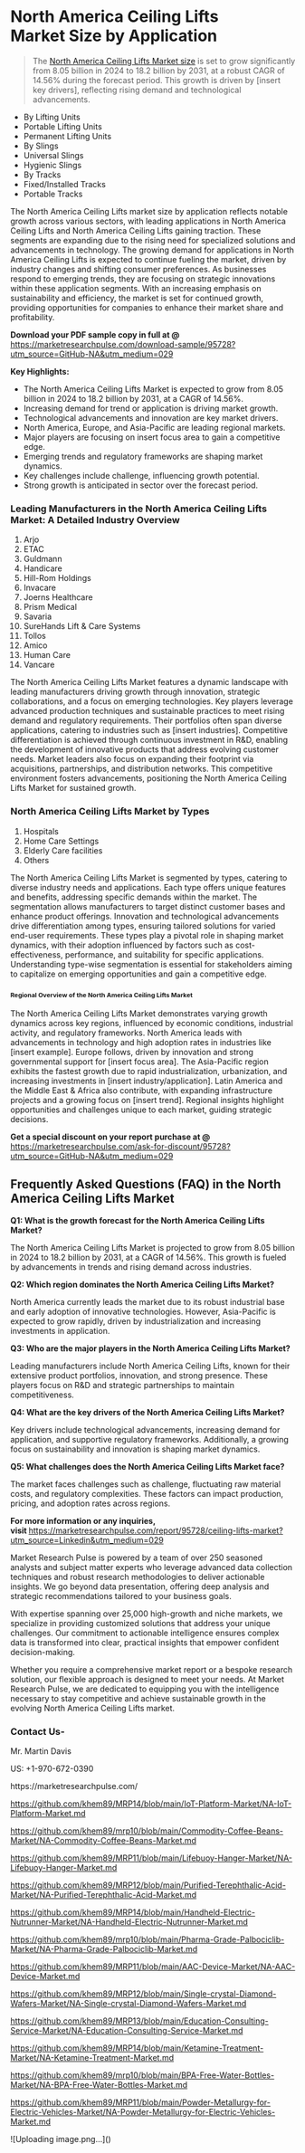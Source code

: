 <h1>North America Ceiling Lifts Market&nbsp;Size by Application</h1><blockquote><p>The <a href="https://marketresearchpulse.com/download-sample/95728?utm_source=GitHub-NA&amp;utm_medium=029">North America Ceiling Lifts Market size</a> is set to grow significantly from 8.05 billion in 2024 to 18.2 billion by 2031, at a robust CAGR of 14.56% during the forecast period. This growth is driven by [insert key drivers], reflecting rising demand and technological advancements.</p></blockquote><ul><li>By Lifting Units<li> Portable Lifting Units<li> Permanent Lifting Units<li> By Slings<li> Universal Slings<li> Hygienic Slings<li> By Tracks<li> Fixed/Installed Tracks<li> Portable Tracks</li></ul><p>The North America Ceiling Lifts market size by application reflects notable growth across various sectors, with leading applications in North America Ceiling Lifts and North America Ceiling Lifts gaining traction. These segments are expanding due to the rising need for specialized solutions and advancements in technology. The growing demand for applications in North America Ceiling Lifts is expected to continue fueling the market, driven by industry changes and shifting consumer preferences. As businesses respond to emerging trends, they are focusing on strategic innovations within these application segments. With an increasing emphasis on sustainability and efficiency, the market is set for continued growth, providing opportunities for companies to enhance their market share and profitability.</p><p><strong>Download your PDF sample copy in full at @ </strong><a href="https://marketresearchpulse.com/download-sample/95728?utm_source=GitHub-NA&amp;utm_medium=029">https://marketresearchpulse.com/download-sample/95728?utm_source=GitHub-NA&amp;utm_medium=029</a></p><p><strong>Key Highlights: </strong></p><ul><li>The North America Ceiling Lifts Market is expected to grow from 8.05 billion in 2024 to 18.2 billion by 2031, at a CAGR of 14.56%.</li><li>Increasing demand for trend or application is driving market growth.</li><li>Technological advancements and innovation are key market drivers.</li><li>North America, Europe, and Asia-Pacific are leading regional markets.</li><li>Major players are focusing on insert focus area to gain a competitive edge.</li><li>Emerging trends and regulatory frameworks are shaping market dynamics.</li><li>Key challenges include challenge, influencing growth potential.</li><li>Strong growth is anticipated in sector over the forecast period.</li></ul><h3>Leading Manufacturers in the North America Ceiling Lifts Market: A Detailed Industry Overview</h3><ol><li>Arjo</li><li>ETAC</li><li>Guldmann</li><li>Handicare</li><li>Hill-Rom Holdings</li><li>Invacare</li><li>Joerns Healthcare</li><li>Prism Medical</li><li>Savaria</li><li>SureHands Lift & Care Systems</li><li>Tollos</li><li>Amico</li><li>Human Care</li><li>Vancare</li></ol><div class="flex max-w-full flex-col flex-grow"><div class="min-h-8 text-message flex w-full flex-col items-end gap-2 whitespace-normal break-words [.text-message+&amp;]:mt-5" dir="auto" data-message-author-role="assistant" data-message-id="fd8432e4-4910-450d-b182-61b7bfb0a01f" data-message-model-slug="gpt-4o"><div class="flex w-full flex-col gap-1 empty:hidden first:pt-[3px]"><div class="markdown prose w-full break-words dark:prose-invert light"><p>The North America Ceiling Lifts Market features a dynamic landscape with leading manufacturers driving growth through innovation, strategic collaborations, and a focus on emerging technologies. Key players leverage advanced production techniques and sustainable practices to meet rising demand and regulatory requirements. Their portfolios often span diverse applications, catering to industries such as [insert industries]. Competitive differentiation is achieved through continuous investment in R&amp;D, enabling the development of innovative products that address evolving customer needs. Market leaders also focus on expanding their footprint via acquisitions, partnerships, and distribution networks. This competitive environment fosters advancements, positioning the North America Ceiling Lifts Market for sustained growth.</p></div></div></div></div><h3>North America Ceiling Lifts Market by Types</h3><ol><li>Hospitals<li> Home Care Settings<li> Elderly Care facilities<li> Others</li></ol><div class="flex max-w-full flex-col flex-grow"><div class="min-h-8 text-message flex w-full flex-col items-end gap-2 whitespace-normal break-words [.text-message+&amp;]:mt-5" dir="auto" data-message-author-role="assistant" data-message-id="084470be-0bb7-4664-bddf-5156b4f41249" data-message-model-slug="gpt-4o-mini"><div class="flex w-full flex-col gap-1 empty:hidden first:pt-[3px]"><div class="markdown prose w-full break-words dark:prose-invert light"><p>The North America Ceiling Lifts Market is segmented by types, catering to diverse industry needs and applications. Each type offers unique features and benefits, addressing specific demands within the market. The segmentation allows manufacturers to target distinct customer bases and enhance product offerings. Innovation and technological advancements drive differentiation among types, ensuring tailored solutions for varied end-user requirements. These types play a pivotal role in shaping market dynamics, with their adoption influenced by factors such as cost-effectiveness, performance, and suitability for specific applications. Understanding type-wise segmentation is essential for stakeholders aiming to capitalize on emerging opportunities and gain a competitive edge.</p></div></div></div></div><h3><span style="font-size: 11px;">Regional Overview of the North America Ceiling Lifts Market</span></h3><div class="flex max-w-full flex-col flex-grow"><div class="min-h-8 text-message flex w-full flex-col items-end gap-2 whitespace-normal break-words [.text-message+&amp;]:mt-5" dir="auto" data-message-author-role="assistant" data-message-id="e9038762-ce64-4e30-91c9-9bd413514231" data-message-model-slug="gpt-4o-mini"><div class="flex w-full flex-col gap-1 empty:hidden first:pt-[3px]"><div class="markdown prose w-full break-words dark:prose-invert light"><p>The North America Ceiling Lifts Market demonstrates varying growth dynamics across key regions, influenced by economic conditions, industrial activity, and regulatory frameworks. North America leads with advancements in technology and high adoption rates in industries like [insert example]. Europe follows, driven by innovation and strong governmental support for [insert focus area]. The Asia-Pacific region exhibits the fastest growth due to rapid industrialization, urbanization, and increasing investments in [insert industry/application]. Latin America and the Middle East &amp; Africa also contribute, with expanding infrastructure projects and a growing focus on [insert trend]. Regional insights highlight opportunities and challenges unique to each market, guiding strategic decisions.</p></div></div></div></div><p><strong>Get a special discount on your report purchase at @ </strong><a href="https://marketresearchpulse.com/ask-for-discount/95728?utm_source=GitHub-NA&amp;utm_medium=029">https://marketresearchpulse.com/ask-for-discount/95728?utm_source=GitHub-NA&amp;utm_medium=029</a></p><h2>Frequently Asked Questions (FAQ) in the North America Ceiling Lifts Market</h2><p><strong>Q1: What is the growth forecast for the North America Ceiling Lifts Market?</strong></p><p>The North America Ceiling Lifts Market is projected to grow from 8.05 billion in 2024 to 18.2 billion by 2031, at a CAGR of 14.56%. This growth is fueled by advancements in trends and rising demand across industries.</p><p><strong>Q2: Which region dominates the North America Ceiling Lifts Market?</strong></p><p>North America currently leads the market due to its robust industrial base and early adoption of innovative technologies. However, Asia-Pacific is expected to grow rapidly, driven by industrialization and increasing investments in application.</p><p><strong>Q3: Who are the major players in the North America Ceiling Lifts Market?</strong></p><p>Leading manufacturers include North America Ceiling Lifts, known for their extensive product portfolios, innovation, and strong presence. These players focus on R&amp;D and strategic partnerships to maintain competitiveness.</p><p><strong>Q4: What are the key drivers of the North America Ceiling Lifts Market?</strong></p><p>Key drivers include technological advancements, increasing demand for application, and supportive regulatory frameworks. Additionally, a growing focus on sustainability and innovation is shaping market dynamics.</p><p><strong>Q5: What challenges does the North America Ceiling Lifts Market face?</strong></p><p>The market faces challenges such as challenge, fluctuating raw material costs, and regulatory complexities. These factors can impact production, pricing, and adoption rates across regions.</p><p><strong>For more information or any inquiries, visit&nbsp;</strong><a href="https://marketresearchpulse.com/report/95728/ceiling-lifts-market?utm_source=Linkedin&utm_medium=029">https://marketresearchpulse.com/report/95728/ceiling-lifts-market?utm_source=Linkedin&utm_medium=029</a></p><p>Market Research Pulse is powered by a team of over 250 seasoned analysts and subject matter experts who leverage advanced data collection techniques and robust research methodologies to deliver actionable insights. We go beyond data presentation, offering deep analysis and strategic recommendations tailored to your business goals.</p><p>With expertise spanning over 25,000 high-growth and niche markets, we specialize in providing customized solutions that address your unique challenges. Our commitment to actionable intelligence ensures complex data is transformed into clear, practical insights that empower confident decision-making.</p><p>Whether you require a comprehensive market report or a bespoke research solution, our flexible approach is designed to meet your needs. At Market Research Pulse, we are dedicated to equipping you with the intelligence necessary to stay competitive and achieve sustainable growth in the evolving North America Ceiling Lifts market.</p><h3><strong>Contact Us-</strong></h3><p>Mr. Martin Davis</p><p>US: +1-970-672-0390</p><p>https://marketresearchpulse.com/</p><p><a href="https://github.com/khem89/MRP14/blob/main/IoT-Platform-Market/NA-IoT-Platform-Market.md">https://github.com/khem89/MRP14/blob/main/IoT-Platform-Market/NA-IoT-Platform-Market.md</a></p><p><a href="https://github.com/khem89/mrp10/blob/main/Commodity-Coffee-Beans-Market/NA-Commodity-Coffee-Beans-Market.md">https://github.com/khem89/mrp10/blob/main/Commodity-Coffee-Beans-Market/NA-Commodity-Coffee-Beans-Market.md</a></p><p><a href="https://github.com/khem89/MRP11/blob/main/Lifebuoy-Hanger-Market/NA-Lifebuoy-Hanger-Market.md">https://github.com/khem89/MRP11/blob/main/Lifebuoy-Hanger-Market/NA-Lifebuoy-Hanger-Market.md</a></p><p><a href="https://github.com/khem89/MRP12/blob/main/Purified-Terephthalic-Acid-Market/NA-Purified-Terephthalic-Acid-Market.md">https://github.com/khem89/MRP12/blob/main/Purified-Terephthalic-Acid-Market/NA-Purified-Terephthalic-Acid-Market.md</a></p><p><a href="https://github.com/khem89/MRP14/blob/main/Handheld-Electric-Nutrunner-Market/NA-Handheld-Electric-Nutrunner-Market.md">https://github.com/khem89/MRP14/blob/main/Handheld-Electric-Nutrunner-Market/NA-Handheld-Electric-Nutrunner-Market.md</a></p><p><a href="https://github.com/khem89/mrp10/blob/main/Pharma-Grade-Palbociclib-Market/NA-Pharma-Grade-Palbociclib-Market.md">https://github.com/khem89/mrp10/blob/main/Pharma-Grade-Palbociclib-Market/NA-Pharma-Grade-Palbociclib-Market.md</a></p><p><a href="https://github.com/khem89/MRP11/blob/main/AAC-Device-Market/NA-AAC-Device-Market.md">https://github.com/khem89/MRP11/blob/main/AAC-Device-Market/NA-AAC-Device-Market.md</a></p><p><a href="https://github.com/khem89/MRP12/blob/main/Single-crystal-Diamond-Wafers-Market/NA-Single-crystal-Diamond-Wafers-Market.md">https://github.com/khem89/MRP12/blob/main/Single-crystal-Diamond-Wafers-Market/NA-Single-crystal-Diamond-Wafers-Market.md</a></p><p><a href="https://github.com/khem89/MRP13/blob/main/Education-Consulting-Service-Market/NA-Education-Consulting-Service-Market.md">https://github.com/khem89/MRP13/blob/main/Education-Consulting-Service-Market/NA-Education-Consulting-Service-Market.md</a></p><p><a href="https://github.com/khem89/MRP14/blob/main/Ketamine-Treatment-Market/NA-Ketamine-Treatment-Market.md">https://github.com/khem89/MRP14/blob/main/Ketamine-Treatment-Market/NA-Ketamine-Treatment-Market.md</a></p><p><a href="https://github.com/khem89/mrp10/blob/main/BPA-Free-Water-Bottles-Market/NA-BPA-Free-Water-Bottles-Market.md">https://github.com/khem89/mrp10/blob/main/BPA-Free-Water-Bottles-Market/NA-BPA-Free-Water-Bottles-Market.md</a></p><p><a href="https://github.com/khem89/MRP11/blob/main/Powder-Metallurgy-for-Electric-Vehicles-Market/NA-Powder-Metallurgy-for-Electric-Vehicles-Market.md">https://github.com/khem89/MRP11/blob/main/Powder-Metallurgy-for-Electric-Vehicles-Market/NA-Powder-Metallurgy-for-Electric-Vehicles-Market.md</a></p>
![Uploading image.png…]()
